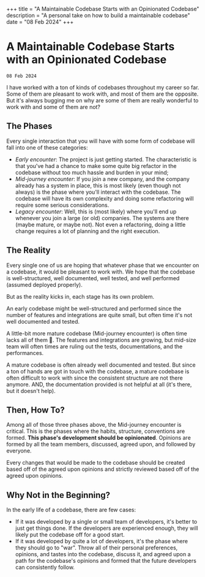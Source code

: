+++
title = "A Maintainable Codebase Starts with an Opinionated Codebase"
description = "A personal take on how to build a maintainable codebase"
date = "08 Feb 2024"
+++

# A Maintainable Codebase Starts with an Opinionated Codebase
`08 Feb 2024`

I have worked with a ton of kinds of codebases throughout my career so far. Some of them are pleasant to work with, and most of them are the opposite. But it's always bugging me on why are some of them are really wonderful to work with and some of them are not?

## The Phases

Every single interaction that you will have with some form of codebase will fall into one of these categories:

- _Early encounter_: The project is just getting started. The characteristic is that you've had a chance to make some quite big refactor in the codebase without too much hassle and burden in your mind;
- _Mid-journey encounter_: If you join a new company, and the company already has a system in place, this is most likely (even though not always) is the phase where you'll interact with the codebase. The codebase will have its own complexity and doing some refactoring will require some serious considerations.
- _Legacy encounter_: Well, this is (most likely) where you'll end up whenever you join a large (or old) companies. The systems are there (maybe mature, or maybe not). Not even a refactoring, doing a little change requires a lot of planning and the right execution.

## The Reality

Every single one of us are hoping that whatever phase that we encounter on a codebase, it would be pleasant to work with. We hope that the codebase is well-structured, well documented, well tested, and well performed (assumed deployed properly).

But as the reality kicks in, each stage has its own problem.

An early codebase might be well-structured and performed since the number of features and integrations are quite small, but often time it's not well documented and tested.

A little-bit more mature codebase (Mid-journey encounter) is often time lacks all of them 🤣. The features and integrations are growing, but mid-size team will often times are ruling out the tests, documentations, and the performances.

A mature codebase is often already well documented and tested. But since a ton of hands are got in touch with the codebase, a mature codebase is often difficult to work with since the consistent structure are not there anymore. AND, the documentation provided is not helpful at all (it's there, but it doesn't help).

## Then, How To?

Among all of those three phases above, the Mid-journey encounter is critical. This is the phases where the habits, structure, conventions are formed. **This phase's development should be opinionated**. Opinions are formed by all the team members, discussed, agreed upon, and followed by everyone.

Every changes that would be made to the codebase should be created based off of the agreed upon opinions and strictly reviewed based off of the agreed upon opinions.

## Why Not in the Beginning?

In the early life of a codebase, there are few cases:

- If it was developed by a single or small team of developers, it's better to just get things done. If the developers are experienced enough, they will likely put the codebase off for a good start.
- If it was developed by quite a lot of developers, it's the phase where they should go to "war". Throw all of their personal preferences, opinions, and tastes into the codebase, discuss it, and agreed upon a path for the codebase's opinions and formed that the future developers can consistently follow.
